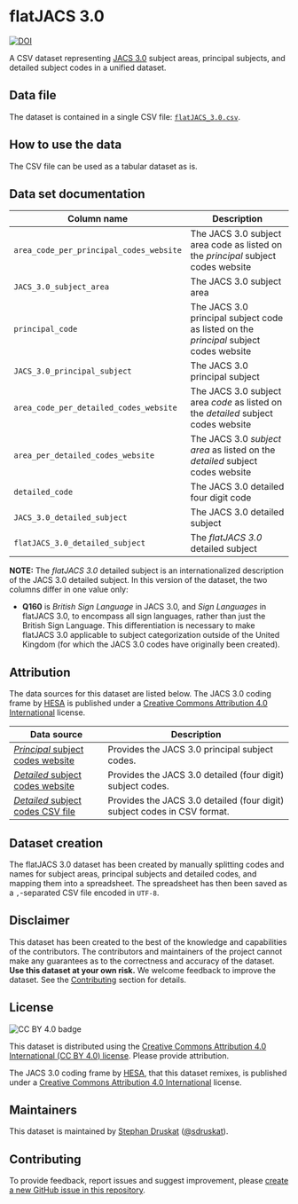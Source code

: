 # flatJACS 3.0

[![DOI](https://zenodo.org/badge/DOI/10.5281/zenodo.6552685.svg)](https://doi.org/10.5281/zenodo.6552685)

A CSV dataset representing [JACS 3.0](https://www.hesa.ac.uk/support/documentation/jacs) subject areas, principal subjects, and detailed subject codes in a unified dataset.

## Data file

The dataset is contained in a single CSV file: [`flatJACS_3.0.csv`](flatJACS_3.0.csv).

## How to use the data

The CSV file can be used as a tabular dataset as is.

## Data set documentation

| **Column name** | **Description** |
| -- | -- |
|`area_code_per_principal_codes_website`|The JACS 3.0 subject area code as listed on the *principal* subject codes website|
|`JACS_3.0_subject_area`|The JACS 3.0 subject area|
|`principal_code`|The JACS 3.0 principal subject code as listed on the *principal* subject codes website|
|`JACS_3.0_principal_subject`|The JACS 3.0 principal subject|
|`area_code_per_detailed_codes_website`|The JACS 3.0 subject area *code* as listed on the *detailed* subject codes website|
|`area_per_detailed_codes_website`|The JACS 3.0 *subject area* as listed on the *detailed* subject codes website|
|`detailed_code`|The JACS 3.0 detailed four digit code|
|`JACS_3.0_detailed_subject`|The JACS 3.0 detailed subject|
|`flatJACS_3.0_detailed_subject`|The *flatJACS 3.0* detailed subject|

**NOTE:** The *flatJACS 3.0* detailed subject is an internationalized description of the JACS 3.0 detailed subject.
In this version of the dataset, the two columns differ in one value only:
- **Q160** is *British Sign Language* in JACS 3.0, and *Sign Languages* in flatJACS 3.0, to encompass all sign languages, rather than just the British Sign Language. This differentiation is necessary to make flatJACS 3.0 applicable to subject categorization outside of the United Kingdom (for which the JACS 3.0 codes have originally been created).


## Attribution

The data sources for this dataset are listed below. The JACS 3.0 coding frame by [HESA](http://www.hesa.ac.uk/) is published under a [Creative Commons Attribution 4.0 International](https://creativecommons.org/licenses/by/4.0/legalcode.en) license. 

| **Data source** | **Description** |
| -- | -- |
| [*Principal* subject codes website](https://www.hesa.ac.uk/support/documentation/jacs/jacs3-principal) | Provides the JACS 3.0 principal subject codes. |
| [*Detailed* subject codes website](https://www.hesa.ac.uk/support/documentation/jacs/jacs3-detailed) | Provides the JACS 3.0 detailed (four digit) subject codes. |
| [*Detailed* subject codes CSV file](https://www.hesa.ac.uk/files/JACS3.csv) | Provides the JACS 3.0 detailed (four digit) subject codes in CSV format. |


## Dataset creation

The flatJACS 3.0 dataset has been created by manually splitting codes and names for subject areas, principal subjects and detailed codes,
and mapping them into a spreadsheet. The spreadsheet has then been saved as a `,`-separated CSV file encoded in `UTF-8`.

## Disclaimer

This dataset has been created to the best of the knowledge and capabilities of the contributors.
The contributors and maintainers of the project cannot make any guarantees as to the correctness and accuracy of the dataset.
**Use this dataset at your own risk.**
We welcome feedback to improve the dataset.
See the [Contributing](#contributing) section for details.

## License

![CC BY 4.0 badge](https://licensebuttons.net/l/by/3.0/80x15.png)

This dataset is distributed using the
[Creative Commons Attribution 4.0 International (CC BY 4.0) license](https://creativecommons.org/licenses/by/4.0/legalcode.en).
Please provide attribution.

The JACS 3.0 coding frame by [HESA](http://www.hesa.ac.uk/), that this dataset remixes, is published under a [Creative Commons Attribution 4.0 International](https://creativecommons.org/licenses/by/4.0/legalcode.en) license.

## Maintainers

This dataset is maintained by [Stephan Druskat](https://orcid.org/0000-0003-4925-7248) ([@sdruskat](https://github.com/sdruskat)).

## Contributing

To provide feedback, report issues and suggest improvement, please [create a new GitHub issue in this repository](https://github.com/sdruskat/flatJACS-3.0/issues/new/choose).
